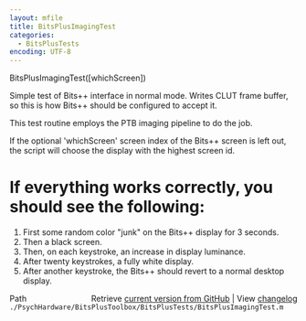```yaml
---
layout: mfile
title: BitsPlusImagingTest
categories:
  - BitsPlusTests
encoding: UTF-8
---
```


BitsPlusImagingTest\(\[whichScreen\]\)

Simple test of Bits++ interface in normal mode.  Writes CLUT
frame buffer, so this is how Bits++ should be configured to
accept it.

This test routine employs the PTB imaging pipeline to do the
job.

If the optional 'whichScreen' screen index of the Bits++ screen is left
out, the script will choose the display with the highest screen id.

# If everything works correctly, you should see the following:

1. First some random color "junk" on the Bits++ display for 3 seconds.
2. Then a black screen.
3. Then, on each keystroke, an increase in display luminance.
4. After twenty keystrokes, a fully white display.
5. After another keystroke, the Bits++ should revert to a normal desktop
   display.


<div class="code_header" style="text-align:right;">
  <span style="float:left;">Path&nbsp;&nbsp;</span> <span class="counter">Retrieve <a href=
  "https://raw.github.com/Psychtoolbox-3/Psychtoolbox-3/beta/./PsychHardware/BitsPlusToolbox/BitsPlusTests/BitsPlusImagingTest.m">current version from GitHub</a> | View <a href=
  "https://github.com/Psychtoolbox-3/Psychtoolbox-3/commits/beta/./PsychHardware/BitsPlusToolbox/BitsPlusTests/BitsPlusImagingTest.m">changelog</a></span>
</div>
<div class="code">
  <code>./PsychHardware/BitsPlusToolbox/BitsPlusTests/BitsPlusImagingTest.m</code>
</div>
